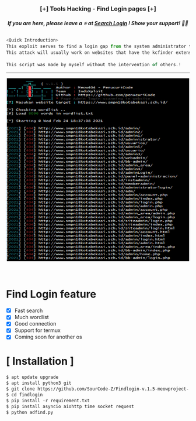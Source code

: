 ### <p align="center"> [+] Tools Hacking - Find Login pages [+] </p>
<h5 align='center'>If you are here, please leave a ⭐️ at <a href='https://github.com/GarudaID/search-login'>Search Login</a> ! Show your support! 👍🏻</h6>

```js
<Quick Introduction>
This exploit serves to find a login gap from the system administrator to enter the dashboard page.  
This attack will usually work on websites that have the kcfinder extension.

This script was made by myself without the intervention of others.!
```
<hr>
<p align="center">
<img src="https://github.com/GarudaID/search-login/blob/main/img/result.PNG", width="500", height="500">
</p><br>


# Find Login feature
- [x] Fast search
- [x] Much wordlist
- [x] Good connection
- [x] Support for termux
- [x] Coming soon for another os

# [ Installation ]
```
$ apt update upgrade
$ apt install python3 git
$ git clone https://github.com/SourCode-Z/Findlogin-v.1.5-meowproject-
$ cd findlogin
$ pip install -r requirement.txt
$ pip install asyncio aiohttp time socket request
$ python adfind.py
```
